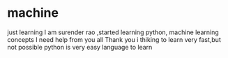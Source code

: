 # machine
just learning
I am surender rao ,started learning python, machine learning concepts
I need help from you all
Thank you
i thiking to learn very fast,but not possible
python is very easy language to learn
